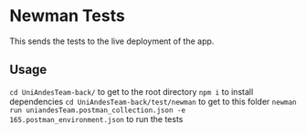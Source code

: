 # Newman Tests
This sends the tests to the live deployment of the app.
## Usage
`cd UniAndesTeam-back/` to get to the root directory
`npm i` to install dependencies
`cd UniAndesTeam-back/test/newman` to get to this folder
`newman run uniandesTeam.postman_collection.json -e 165.postman_environment.json` to run the tests